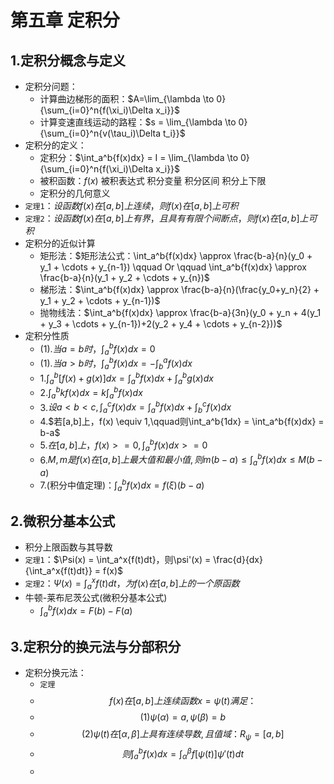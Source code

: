 # 第五章 定积分

## 1.定积分概念与定义

- 定积分问题：
  - 计算曲边梯形的面积：$A=\lim_{\lambda \to 0}{\sum_{i=0}^n{f(\xi_i)\Delta x_i}}$
  - 计算变速直线运动的路程：$s = \lim_{\lambda \to 0}{\sum_{i=0}^n{v(\tau_i)\Delta t_i}}$
- 定积分的定义：
  - 定积分：$\int_a^b{f(x)dx} = I = \lim_{\lambda \to 0}{\sum_{i=0}^n{f(\xi_i)\Delta x_i}}$
  - 被积函数：$f(x)$    被积表达式      积分变量        积分区间        积分上下限
  - 定积分的几何意义
- `定理1`：$设函数f(x)在[a,b]上连续，则f(x)在[a,b]上可积$
- `定理2`：$设函数f(x)在[a,b]上有界，且具有有限个间断点，则f(x)在[a,b]上可积$
- 定积分的近似计算
  - 矩形法：$矩形法公式：\int_a^b{f(x)dx} \approx \frac{b-a}{n}(y_0 + y_1 + \cdots + y_{n-1}) \qquad Or \qquad \int_a^b{f(x)dx} \approx \frac{b-a}{n}(y_1 + y_2 + \cdots + y_{n})$
  - 梯形法：$\int_a^b{f(x)dx} \approx \frac{b-a}{n}(\frac{y_0+y_n}{2} + y_1 + y_2 + \cdots + y_{n-1})$
  - 抛物线法：$\int_a^b{f(x)dx} \approx \frac{b-a}{3n}(y_0 + y_n + 4(y_1 + y_3 + \cdots + y_{n-1})+2(y_2 + y_4 + \cdots + y_{n-2}))$
- 定积分性质
  - (1).$当a=b时，\int_a^b{f(x)dx} = 0$
  - (1).$当a>b时，\int_a^b{f(x)dx} = -\int_b^a{f(x)dx}$
  - 1.$\int_a^b{[f(x) + g(x)]dx} = \int_a^b{f(x)dx} + \int_a^b{g(x)dx}$
  - 2.$\int_a^b{kf(x)dx} = k\int_a^b{f(x)dx}$
  - 3.$设a<b<c,\int_a^c{f(x)dx} = \int_a^b{f(x)dx} + \int_b^c{f(x)dx}$
  - 4.$若[a,b]上，f(x) \equiv 1,\qquad则\int_a^b{1dx} = \int_a^b{f(x)dx} = b-a$
  - 5.$在[a,b]上，f(x) >= 0,\int_a^b{f(x)dx} >=0$
  - 6.$M,m是f(x)在[a,b]上最大值和最小值,则m(b-a)\leq \int_a^b{f(x)dx} \leq M(b-a)$
  - 7.(积分中值定理)：$\int_a^b{f(x)dx} = f(\xi)(b-a)$

## 2.微积分基本公式

- 积分上限函数与其导数
- `定理1`：$\Psi(x) = \int_a^x{f(t)dt}，则\psi'(x) = \frac{d}{dx}{\int_a^x{f(t)dt}} = f(x)$
- `定理2`：$\Psi(x) = \int_a^x{f(t)dt}，为f(x)在[a,b]上的一个原函数$
- 牛顿-莱布尼茨公式(微积分基本公式)
  - $\int_a^b{f(x)dx} = F(b) - F(a)$

## 3.定积分的换元法与分部积分

- 定积分换元法：
  - `定理`
  - $$f(x)在[a,b]上连续函数x=\psi(t)满足： $$
  - $$(1)\psi(\alpha) = a,\psi(\beta) = b $$
  - $$(2) \psi(t)在[\alpha,\beta]上具有连续导数,且值域：R_{\psi}=[a,b]$$
  - $$则 \int_a^b{f(x)dx} = \int_{\alpha}^{\beta}{f[\psi(t)]\psi'(t)dt}$$
  - 